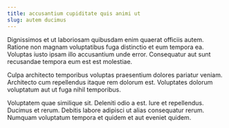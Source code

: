 ```yaml
---
title: accusantium cupiditate quis animi ut
slug: autem ducimus
---
```


Dignissimos et ut laboriosam quibusdam enim quaerat officiis autem. Ratione non magnam voluptatibus fuga distinctio et eum tempora ea. Voluptas iusto ipsam illo accusantium unde error. Consequatur aut sunt recusandae tempora eum est est molestiae.

Culpa architecto temporibus voluptas praesentium dolores pariatur veniam. Architecto cum repellendus itaque rem dolorum est. Voluptates dolorum voluptatum aut ut fuga nihil temporibus.

Voluptatem quae similique sit. Deleniti odio a est. Iure et repellendus. Ducimus et rerum. Debitis labore adipisci ut alias consequatur rerum. Numquam voluptatum tempora et quidem et aut eveniet quidem.
